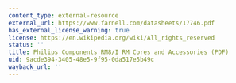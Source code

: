 ```yaml
---
content_type: external-resource
external_url: https://www.farnell.com/datasheets/17746.pdf
has_external_license_warning: true
license: https://en.wikipedia.org/wiki/All_rights_reserved
status: ''
title: Philips Components RM8/I RM Cores and Accessories (PDF)
uid: 9acde394-3405-48e5-9f95-0da517e5b49c
wayback_url: ''
---
```

